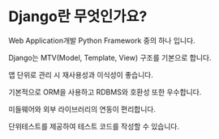 # Django란 무엇인가요?

Web Application개발 Python Framework 중의 하나 입니다.

Django는 MTV(Model, Template, View) 구조를 기본으로 합니다.

앱 단위로 관리 시 재사용성과 이식성이 좋습니다.

기본적으로 ORM을 사용하고 RDBMS와 호환성 또한 우수합니다.

미들웨어와 외부 라이브러리의 연동이 편리합니다.

단위테스트를 제공하여 테스트 코드를 작성할 수 있습니다.

